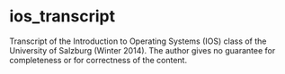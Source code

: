ios_transcript
==============

Transcript of the Introduction to Operating Systems (IOS) class of the University of Salzburg (Winter 2014). The author gives no guarantee for completeness or for correctness of the content.
